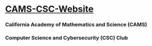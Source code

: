 # [CAMS-CSC-Website](https://http://camscsc.org/)
### California Academy of Mathematics and Science (CAMS)
### Computer Science and Cybersecurity (CSC) Club
